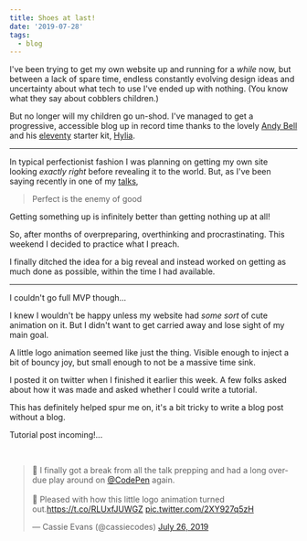 ```yaml
---
title: Shoes at last!
date: '2019-07-28'
tags:
  - blog
---
```


I've been trying to get my own website up and running for a _while_ now, but between a lack of spare time, endless constantly evolving design ideas and uncertainty about what tech to use I've ended up with nothing.
(You know what they say about cobblers children.)

But no longer will my children go un-shod. I've managed to get a progressive, accessible blog up in record time thanks to the lovely [Andy Bell](https://andy-bell.design/) and his [eleventy](https://www.11ty.io/) starter kit, [Hylia](https://github.com/andybelldesign/hylia).

---

In typical perfectionist fashion I was planning on getting my own site looking _exactly right_ before revealing it to the world. But, as I've been saying recently in one of my [talks](https://www.youtube.com/watch?v=-OUClChwYt0),

> Perfect is the enemy of good

Getting something up is infinitely better than getting nothing up at all!

So, after months of overpreparing, overthinking and procrastinating. This weekend I decided to practice what I preach.

I finally ditched the idea for a big reveal and instead worked on getting as much done as possible, within the time I had available.

---

I couldn't go full MVP though...

I knew I wouldn't be happy unless my website had _some sort_ of cute animation on it. But I didn't want to get carried away and lose sight of my main goal.

A little logo animation seemed like just the thing. Visible enough to inject a bit of bouncy joy, but small enough to not be a massive time sink.

I posted it on twitter when I finished it earlier this week. A few folks asked about how it was made and asked whether I could write a tutorial.

This has definitely helped spur me on, it's a bit tricky to write a blog post without a blog.

Tutorial post incoming!...

<br>

<blockquote class="twitter-tweet"><p lang="en" dir="ltr">🙌 I finally got a break from all the talk prepping and had a long overdue play around on <a href="https://twitter.com/CodePen?ref_src=twsrc%5Etfw">@CodePen</a> again.<br><br>💜 Pleased with how this little logo animation turned out.<a href="https://t.co/RLUxfJUWGZ">https://t.co/RLUxfJUWGZ</a> <a href="https://t.co/2XY927q5zH">pic.twitter.com/2XY927q5zH</a></p>&mdash; Cassie Evans (@cassiecodes) <a href="https://twitter.com/cassiecodes/status/1154650488681435137?ref_src=twsrc%5Etfw">July 26, 2019</a></blockquote> <script async src="https://platform.twitter.com/widgets.js" charset="utf-8"></script>
